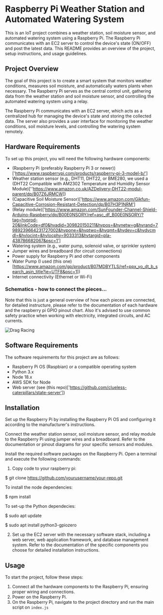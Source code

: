 # Raspberry Pi Weather Station and Automated Watering System

This is an IoT project combines a weather station, soil moisture sensor, and automated watering system using a Raspberry Pi. The Raspberry Pi communicates with an EC2 server to control the device's state (ON/OFF) and post the latest data. This README provides an overview of the project, setup instructions, and usage guidelines.

## Project Overview

The goal of this project is to create a smart system that monitors weather conditions, measures soil moisture, and automatically waters plants when necessary. The Raspberry Pi serves as the central control unit, gathering data from the weather station and soil moisture sensor, and controlling the automated watering system using a relay.

The Raspberry Pi communicates with an EC2 server, which acts as a centralized hub for managing the device's state and storing the collected data. The server also provides a user interface for monitoring the weather conditions, soil moisture levels, and controlling the watering system remotely.

## Hardware Requirements

To set up this project, you will need the following hardware components:

- (Raspberry Pi (preferably Raspberry Pi 3 or newer))['https://www.raspberrypi.com/products/raspberry-pi-3-model-b/']
- Weather station sensor (e.g., DHT11, DHT22, or BME280, we used a (DHT22 Compatible with AM2302 Temperature and Humidity Sensor Module)[''https://www.amazon.co.uk/AZDelivery-DHT22-modul-parent/dp/B07Z6JRMCW])
- (Capacitive Soil Moisture Sensor)['https://www.amazon.com/Gikfun-Capacitive-Corrosion-Resistant-Detection/dp/B07H3P1NRM']
- (Relay module)['https://www.amazon.com/SunFounder-Channel-Shield-Arduino-Raspberry/dp/B00E0NSORY/ref=asc_df_B00E0NSORY/?tag=hyprod-20&linkCode=df0&hvadid=309820150211&hvpos=&hvnetw=g&hvrand=7989239664231727002&hvpone=&hvptwo=&hvqmt=&hvdev=c&hvdvcmdl=&hvlocint=&hvlocphy=9033313&hvtargid=pla-438786682067&psc=1']
- Watering system (e.g., water pump, solenoid valve, or sprinkler system)
- Jumper wires and breadboard (for circuit connections)
- Power supply for Raspberry Pi and other components
- Water Pump (I used (this one)[https://www.amazon.com/gp/product/B07MDBYTLS/ref=ppx_yo_dt_b_search_asin_title?ie=UTF8&psc=1])
- Internet connectivity (Ethernet or Wi-Fi)

### Schematics - how to connect the pieces...

Note that this is just a general overview of how each pieces are connected, for detailed instructure, please refer to the documentation of each hardware and the raspberry pi GPIO pinout chart. Also it's advised to use common safety practice when working with electricity, integrated circuits, and AC currents. 

![Drag Racing](Dragster.jpg)

## Software Requirements

The software requirements for this project are as follows:

- Raspberry Pi OS (Raspbian) or a compatible operating system
- Python 3.x
- Node 18.x
- AWS SDK for Node
- Web server (see (this repo)['https://github.com/clueless-caterpillars/state-server'])

## Installation

Set up the Raspberry Pi by installing the Raspberry Pi OS and configuring it according to the manufacturer's instructions.

Connect the weather station sensor, soil moisture sensor, and relay module to the Raspberry Pi using jumper wires and a breadboard. Refer to the documentation or pinout diagrams for your specific sensors and modules.

Install the required software packages on the Raspberry Pi. Open a terminal and execute the following commands:

1. Copy code to your raspberry pi:

$ git clone https://github.com/yourusername/your-repo.git

To install the node dependencies: 

$ npm install

To set-up the Python dependecies:

$ sudo apt update

$ sudo apt install python3-gpiozero

2. Set up the EC2 server with the necessary software stack, including a web server, web application framework, and database management system. Refer to the documentation of the specific components you choose for detailed installation instructions.

## Usage
To start the project, follow these steps:

1. Connect all the hardware components to the Raspberry Pi, ensuring proper wiring and connections.
2. Power on the Raspberry Pi.
3. On the Raspberry Pi, navigate to the project directory and run the main script on `index.js`


